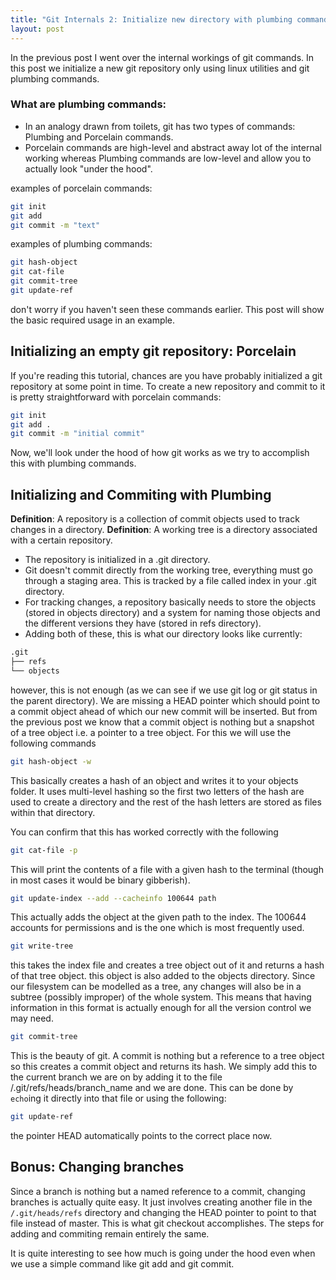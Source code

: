 ```yaml
---
title: "Git Internals 2: Initialize new directory with plumbing commands"
layout: post
---
```


In the previous post I went over the internal workings of git commands. In this post we initialize a new git repository only using linux utilities and git plumbing commands. 

### What are plumbing commands:
- In an analogy drawn from toilets, git has two types of commands: Plumbing and Porcelain commands.
- Porcelain commands are high-level and abstract away lot of the internal working whereas Plumbing commands are low-level and allow you to actually look "under the hood". 

examples of porcelain commands:
```bash
git init
git add
git commit -m "text"
```

examples of plumbing commands:

```bash
git hash-object
git cat-file
git commit-tree
git update-ref
```
don't worry if you haven't seen these commands earlier. This post will show the basic required usage in an example. 

## Initializing an empty git repository: Porcelain

If you're reading this tutorial, chances are you have probably initialized a git repository at some point in time. 
To create a new repository and commit to it is pretty straightforward with porcelain commands:

```bash
git init
git add .
git commit -m "initial commit"
```
Now, we'll look under the hood of how git works as we try to accomplish this with plumbing commands. 

## Initializing and Commiting with Plumbing
**Definition**: A repository is a collection of commit objects used to track changes in a directory.
**Definition**: A working tree is a directory associated with a certain repository.
- The repository is initialized in a .git directory. 
- Git doesn't commit directly from the working tree, everything must go through a staging area. This is tracked by a file called index in your .git directory. 
- For tracking changes, a repository basically needs to store the objects (stored in objects directory) and a system for naming those objects and the different versions they have (stored in refs directory). 
- Adding both of these, this is what our directory looks like currently:
```bash
.git
├── refs
└── objects
```
however, this is not enough (as we can see if we use git log or git status in the parent directory).
We are missing a HEAD pointer which should point to a commit object ahead of which our new commit will be inserted.
But from the previous post we know that a commit object is nothing but a snapshot of a tree object i.e. a pointer to a tree object. 
For this we will use the following commands

```bash
git hash-object -w 
```
This basically creates a hash of an object and writes it to your objects folder. It uses multi-level hashing so the first two letters of the hash are used to create a directory and the rest of the hash letters are stored as files within that directory. 

You can confirm that this has worked correctly with the following

```bash
git cat-file -p
```
This will print the contents of a file with a given hash to the terminal (though in most cases it would be binary gibberish).

```bash
git update-index --add --cacheinfo 100644 path 
```
This actually adds the object at the given path to the index. The 100644 accounts for permissions and is the one which is most frequently used.

```bash
git write-tree
```
this takes the index file and creates a tree object out of it and returns a hash of that tree object. this object is also added to the objects directory. Since our filesystem can be modelled as a tree, any changes will also be in a subtree (possibly improper) of the whole system. This means that having information in this format is actually enough for all the version control we may need. 

```bash
git commit-tree  
```
This is the beauty of git. A commit is nothing but a reference to a tree object so this creates a commit object and returns its hash. We simply add this to the current branch we are on by adding it to the file /.git/refs/heads/branch_name and we are done. 
This can be done by ```echo```ing it directly into that file or using the following:

```bash
git update-ref 
```
the pointer HEAD automatically points to the correct place now.

## Bonus: Changing branches
Since a branch is nothing but a named reference to a commit, changing branches is actually quite easy. It just involves creating another file in the ```/.git/heads/refs``` directory and changing the HEAD pointer to point to that file instead of master. 
This is what git checkout accomplishes. The steps for adding and commiting remain entirely the same. 

It is quite interesting to see how much is going under the hood even when we use a simple command like git add and git commit. 




